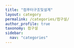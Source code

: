 ```yaml
---
title: "컴푸터구조및설계"
layout: category
permalink: /categories/컴구설/
author_profile: true
taxonomy: 컴구설
sidebar:
  nav: "categories"
---
```

